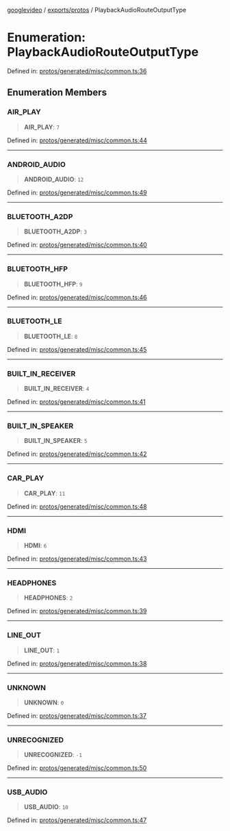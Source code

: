 [googlevideo](../../../README.md) / [exports/protos](../README.md) / PlaybackAudioRouteOutputType

# Enumeration: PlaybackAudioRouteOutputType

Defined in: [protos/generated/misc/common.ts:36](https://github.com/LuanRT/googlevideo/blob/5b84100979befab767d819a9606dde964d469341/protos/generated/misc/common.ts#L36)

## Enumeration Members

### AIR\_PLAY

> **AIR\_PLAY**: `7`

Defined in: [protos/generated/misc/common.ts:44](https://github.com/LuanRT/googlevideo/blob/5b84100979befab767d819a9606dde964d469341/protos/generated/misc/common.ts#L44)

***

### ANDROID\_AUDIO

> **ANDROID\_AUDIO**: `12`

Defined in: [protos/generated/misc/common.ts:49](https://github.com/LuanRT/googlevideo/blob/5b84100979befab767d819a9606dde964d469341/protos/generated/misc/common.ts#L49)

***

### BLUETOOTH\_A2DP

> **BLUETOOTH\_A2DP**: `3`

Defined in: [protos/generated/misc/common.ts:40](https://github.com/LuanRT/googlevideo/blob/5b84100979befab767d819a9606dde964d469341/protos/generated/misc/common.ts#L40)

***

### BLUETOOTH\_HFP

> **BLUETOOTH\_HFP**: `9`

Defined in: [protos/generated/misc/common.ts:46](https://github.com/LuanRT/googlevideo/blob/5b84100979befab767d819a9606dde964d469341/protos/generated/misc/common.ts#L46)

***

### BLUETOOTH\_LE

> **BLUETOOTH\_LE**: `8`

Defined in: [protos/generated/misc/common.ts:45](https://github.com/LuanRT/googlevideo/blob/5b84100979befab767d819a9606dde964d469341/protos/generated/misc/common.ts#L45)

***

### BUILT\_IN\_RECEIVER

> **BUILT\_IN\_RECEIVER**: `4`

Defined in: [protos/generated/misc/common.ts:41](https://github.com/LuanRT/googlevideo/blob/5b84100979befab767d819a9606dde964d469341/protos/generated/misc/common.ts#L41)

***

### BUILT\_IN\_SPEAKER

> **BUILT\_IN\_SPEAKER**: `5`

Defined in: [protos/generated/misc/common.ts:42](https://github.com/LuanRT/googlevideo/blob/5b84100979befab767d819a9606dde964d469341/protos/generated/misc/common.ts#L42)

***

### CAR\_PLAY

> **CAR\_PLAY**: `11`

Defined in: [protos/generated/misc/common.ts:48](https://github.com/LuanRT/googlevideo/blob/5b84100979befab767d819a9606dde964d469341/protos/generated/misc/common.ts#L48)

***

### HDMI

> **HDMI**: `6`

Defined in: [protos/generated/misc/common.ts:43](https://github.com/LuanRT/googlevideo/blob/5b84100979befab767d819a9606dde964d469341/protos/generated/misc/common.ts#L43)

***

### HEADPHONES

> **HEADPHONES**: `2`

Defined in: [protos/generated/misc/common.ts:39](https://github.com/LuanRT/googlevideo/blob/5b84100979befab767d819a9606dde964d469341/protos/generated/misc/common.ts#L39)

***

### LINE\_OUT

> **LINE\_OUT**: `1`

Defined in: [protos/generated/misc/common.ts:38](https://github.com/LuanRT/googlevideo/blob/5b84100979befab767d819a9606dde964d469341/protos/generated/misc/common.ts#L38)

***

### UNKNOWN

> **UNKNOWN**: `0`

Defined in: [protos/generated/misc/common.ts:37](https://github.com/LuanRT/googlevideo/blob/5b84100979befab767d819a9606dde964d469341/protos/generated/misc/common.ts#L37)

***

### UNRECOGNIZED

> **UNRECOGNIZED**: `-1`

Defined in: [protos/generated/misc/common.ts:50](https://github.com/LuanRT/googlevideo/blob/5b84100979befab767d819a9606dde964d469341/protos/generated/misc/common.ts#L50)

***

### USB\_AUDIO

> **USB\_AUDIO**: `10`

Defined in: [protos/generated/misc/common.ts:47](https://github.com/LuanRT/googlevideo/blob/5b84100979befab767d819a9606dde964d469341/protos/generated/misc/common.ts#L47)
